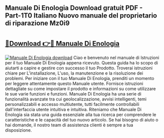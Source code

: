 ## Manuale Di Enologia Download gratuit PDF - Part-1T0 Italiano Nuovo manuale del proprietario di riparazione Mz0i9

# <h2><a href="http://dfaft7.blite.top/?on=Manuale+Di+Enologia">🔗Download 👉🔴 Manuale Di Enologia</a></h2>

[![Manuale Di Enologia download](https://i.imgur.com/lujVjoI.png)](http://dfaft7.blite.top/?on=Manuale+Di+Enologia)
Ciao e benvenuto nel manuale di Istruzioni per il tuo Manuale Di Enologia appena ricevuto. Questa guida ha lo scopo di aiutarti a capire e gestire con successo il tuo Prodotto. Troverai istruzioni chiare per L'installazione, L'uso, la manutenzione e la risoluzione dei problemi. Per iniziare con il tuo Manuale Di Enologia, prenditi un momento per leggere attentamente questo Manuale utente. Fornisce istruzioni dettagliate su come impostare il prodotto e informazioni su come utilizzare le sue varie funzioni e funzioni. Manuale Di Enologia ha una serie di funzionalità avanzate tra cui geolocalizzazione, avvisi intelligenti, temi personalizzabili e accesso multiutente, tutti facilmente controllabili dall'interfaccia utente intuitiva e intuitiva. Riteniamo che Manuale Di Enologia sia stata una guida essenziale alla tua ricerca per comprendere le caratteristiche e le capacità del tuo nuovo articolo. Se hai bisogno di aiuto o hai domande, il nostro team di assistenza clienti è sempre a tua disposizione.
